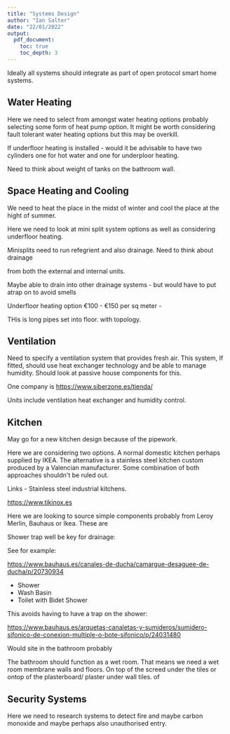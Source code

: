 ```yaml
---
title: "Systems Design"
author: "Ian Salter"
date: "22/01/2022"
output:
  pdf_document:
    toc: true
    toc_depth: 3
---
```


Ideally all systems should integrate as part of open protocol smart home
systems.

## Water Heating

Here we need to select from amongst water heating options probably selecting
some form of heat pump option. It might be worth considering fault tolerant
water heating options but this may be overkill.


If underfloor heating is installed - would it be advisable to have two cylinders
one for hot water and one for underploor heating.

Need to think about weight of tanks on the bathroom wall.

## Space Heating and Cooling

We need to heat the place in the midst of winter and cool the place at the hight of summer.

Here we need to look at mini split system options as well as considering underfloor heating.

Minisplits need to run refegrient and also drainage. Need to think about drainage

from both the external and internal units.

Maybe able to drain into other drainage systems - but would have to put atrap on to avoid smells


Underfloor heating option €100 - €150 per sq meter - 


THis is long pipes set into floor. with topology.

## Ventilation

Need to specify a ventilation system that provides fresh air. This system, If
fitted, should use heat exchanger technology and be able to manage humidity.
Should look at passive house components for this.


One company is https://www.siberzone.es/tienda/

Units include ventilation heat exchanger and humidity control.

## Kitchen

May go for a new kitchen design because of the pipework.

Here we are considering two options. A normal domestic kitchen perhaps supplied
by IKEA. The alternative is a stainless steel kitchen custom produced by
a Valencian manufacturer. Some combination of both approaches shouldn't be ruled out.

Links - Stainless steel industrial kitchens.

https://www.tikinox.es

Here we are looking to source simple components probably from Leroy Merlin,
Bauhaus or Ikea.
These are


Shower trap well be key for drainage:

See for example:

https://www.bauhaus.es/canales-de-ducha/camargue-desaguee-de-ducha/p/20730934

* Shower
* Wash Basin        
* Toilet with Bidet Shower

This avoids having to have a trap on the shower:

https://www.bauhaus.es/arquetas-canaletas-y-sumideros/sumidero-sifonico-de-conexion-multiple-o-bote-sifonico/p/24031480

Would site in the bathroom probably


The bathroom should function as a wet room. That means we need a wet room membrane walls and floors.
On top of the screed under the tiles or ontop of the plasterboard/ plaster under  wall tiles.
of


## Security Systems

Here we need to research systems to detect fire and maybe carbon monoxide 
and maybe perhaps also unauthorised entry.
